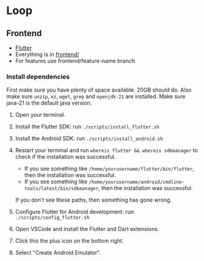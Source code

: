 # Loop

## Frontend

- [Flutter](https://flutter.dev/)
- Everything is in [frontend/](frontend)
- For features use frontend/feature-name branch

### Install dependencies

First make sure you have plenty of space available. 20GB should do.
Also make sure `unzip`, `xz`, `wget`, `grep` and `openjdk-21` are installed. Make sure java-21 is the default java version.

1. Open your terminal.

2. Install the Flutter SDK: run `./scripts/install_flutter.sh`

3. Install the Android SDK: run `./scripts/install_android.sh`

4. Restart your terminal and run `whereis flutter && whereis sdkmanager` to check if the installation was successful.

   - If you see something like `/home/yourusername/flutter/bin/flutter`, then the installation was successful.
   - If you see something like `/home/yourusername/android/cmdline-tools/latest/bin/sdkmanager`, then the installation was successful.

   If you don't see these paths, then something has gone wrong.

5. Configure Flutter for Android development: run `./scripts/config_flutter.sh`

6. Open VSCode and install the Flutter and Dart extensions.

7. Click this the plus icon on the bottom right.

8. Select "Create Android Emulator".
